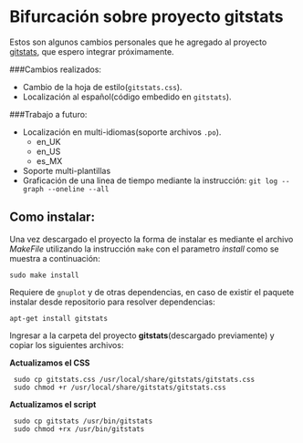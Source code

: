Bifurcación sobre proyecto gitstats
=========================================

Estos son algunos cambios personales que he agregado al proyecto [gitstats](http://gitstats.sourceforge.net/), que espero integrar próximamente.

###Cambios realizados:
	
 - Cambio de la hoja de estilo(`gitstats.css`).
 - Localización al español(código embedido en `gitstats`).

###Trabajo a futuro:

 - Localización en multi-idiomas(soporte archivos `.po`).
   - en\_UK
   - en\_US
   - es\_MX
 - Soporte multi-plantillas
 - Graficación de una linea de tiempo mediante la instrucción:   `git log --graph --oneline --all`

Como instalar:
----------------------------

Una vez descargado el proyecto la forma de instalar es mediante el archivo _MakeFile_ utilizando la instrucción `make` con el parametro _install_ como se muestra a continuación:

	sudo make install

Requiere de `gnuplot` y de otras dependencias, en caso de existir el paquete instalar desde repositorio para resolver dependencias:

	apt-get install gitstats

Ingresar a la carpeta del proyecto **gitstats**(descargado previamente) y copiar los siguientes archivos:

**Actualizamos el CSS**

	 sudo cp gitstats.css /usr/local/share/gitstats/gitstats.css
	 sudo chmod +r /usr/local/share/gitstats/gitstats.css
	 
**Actualizamos el script**

	 sudo cp gitstats /usr/bin/gitstats
	 sudo chmod +rx /usr/bin/gitstats
